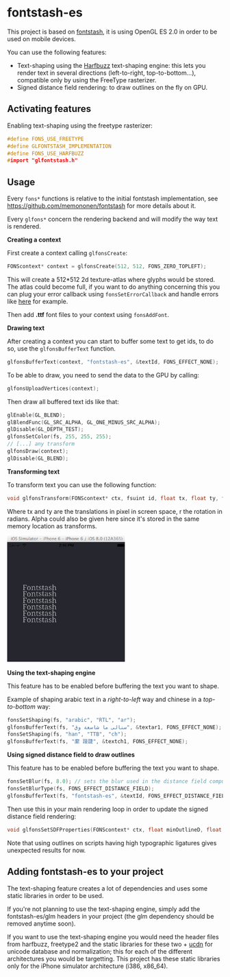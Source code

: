 fontstash-es
============

This project is based on [fontstash](https://github.com/memononen/fontstash), it is using OpenGL ES 2.0 in order to be used on mobile devices. 

You can use the following features:

+ Text-shaping using the [Harfbuzz](https://github.com/behdad/harfbuzz) text-shaping engine: this lets you render text in several directions (left-to-right, top-to-bottom...), compatible only by using the FreeType rasterizer.
+ Signed distance field rendering: to draw outlines on the fly on GPU.

Activating features
-------------------

Enabling text-shaping using the freetype rasterizer:
```c++
#define FONS_USE_FREETYPE
#define GLFONTSTASH_IMPLEMENTATION
#define FONS_USE_HARFBUZZ
#import "glfontstash.h"
```

Usage
-------------

Every `fons*` functions is relative to the initial fontstash implementation, see https://github.com/memononen/fontstash for more details about it. 

Every `glfons*` concern the rendering backend and will modify the way text is rendered.

**Creating a context**

First create a context calling `glfonsCreate`:
```c++
FONScontext* context = glfonsCreate(512, 512, FONS_ZERO_TOPLEFT);
```
This will create a 512*512 2d texture-atlas where glyphs would be stored.
The atlas could become full, if you want to do anything concerning this you can plug your error callback using `fonsSetErrorCallback` and handle errors like [here](https://github.com/tangrams/ofxVectorTile/blob/master/libs/glmFontstash/glmFont.cpp#L61_L77) for example. 

Then add **.ttf** font files to your context using `fonsAddFont`.

**Drawing text**

After creating a context you can start to buffer some text to get ids, to do so, use the `glfonsBufferText` function. 
```c++
glfonsBufferText(context, "fontstash-es", &textId, FONS_EFFECT_NONE);
```
To be able to draw, you need to send the data to the GPU by calling:
```c++
glfonsUploadVertices(context);
```

Then draw all buffered text ids like that:
```c++
glEnable(GL_BLEND);
glBlendFunc(GL_SRC_ALPHA, GL_ONE_MINUS_SRC_ALPHA);
glDisable(GL_DEPTH_TEST);
glfonsSetColor(fs, 255, 255, 255);
// [...] any transform
glfonsDraw(context);
glDisable(GL_BLEND);
```

**Transforming text**

To transform text you can use the following function:

```c++
void glfonsTransform(FONScontext* ctx, fsuint id, float tx, float ty, float r, float a);
```

Where tx and ty are the translations in pixel in screen space, r the rotation in radians. 
Alpha could also be given here since it's stored in the same memory location as transforms.

![00](images/fontstash.gif)

**Using the text-shaping engine**

This feature has to be enabled before buffering the text you want to shape.

Example of shaping arabic text in a *right-to-left* way and chinese in a *top-to-bottom* way:

```c++
fonsSetShaping(fs, "arabic", "RTL", "ar");
glfonsBufferText(fs, "سنالى ما شاسعة وق", &textar1, FONS_EFFECT_NONE);
fonsSetShaping(fs, "han", "TTB", "ch");
glfonsBufferText(fs, "緳 踥踕", &textch1, FONS_EFFECT_NONE);
```

**Using signed distance field to draw outlines**

This feature has to be enabled before buffering the text you want to shape. 

```c++
fonsSetBlur(fs, 8.0); // sets the blur used in the distance field computation
fonsSetBlurType(fs, FONS_EFFECT_DISTANCE_FIELD);
glfonsBufferText(fs, "fontstash-es", &textId, FONS_EFFECT_DISTANCE_FIELD);
```

Then use this in your main rendering loop in order to update the signed distance field rendering:

```c++
void glfonsSetSDFProperties(FONScontext* ctx, float minOutlineD, float maxOutlineD, float minInsideD, float maxInsideD, float mixFactor);
```

Note that using outlines on scripts having high typographic ligatures gives unexpected results for now.

Adding fontstash-es to your project
-----------------------------------

The text-shaping feature creates a lot of dependencies and uses some static libraries in order to be used. 

If you're not planning to use the text-shaping engine, simply add the fontstash-es/glm headers in your project (the glm dependency should be removed anytime soon). 

If you want to use the text-shaping engine you would need the header files from harfbuzz, freetype2 and the static libraries for these two + [ucdn](https://github.com/grigorig/ucdn) for unicode database and normalization; this for each of the different architectures you would be targetting. This project has these static libraries only for the iPhone simulator architecture (i386, x86_64).

